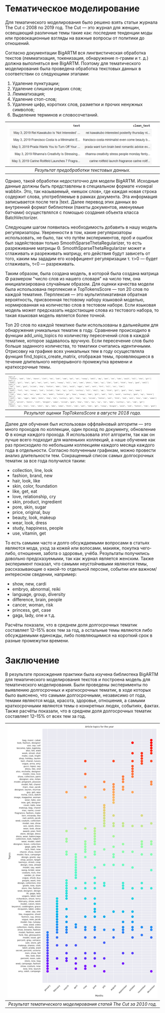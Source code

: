 # Тематическое моделирование
Для тематического моделирования было решено взять статьи журнала The Cut с 2008 по 2019 год. The Cut — это журнал для женщин, освещающий различные темы такие как: последние тенденции моды или провокационные взгляды на важные вопросы от политики до отношений.

Согласно документации BigARTM вся лингвистическая обработка текстов (лемматизация, токенизация, обнаружение n-грамм и т. д.) должна выполняться вне BigARTM. Поэтому для тематического моделирования была проведена обработка текстовых данных в соответствии со следующими этапами:
1.	Удаление пунктуации;
2.	Удаление слишком редких слов;
3.	Лемматизация;
4.	Удаление стоп-слов;
5.	Удаление цифр, коротких слов, разметки и прочих ненужных символов;
6.	Выделение терминов и словосочетаний.

| <img src="https://github.com/GalReg/topic_modeling/blob/main/img1.jpg" width="600"> | 
|:--:| 
| *Результат предобработки текстовых данных.* |

Однако, такой обработки недостаточно для модели BigARTM. Исходные данные должны быть представлены в специальном формате «vowpal wabbit». Это, так называемый, «мешок слов», где каждая новая строка содержит слова, употребляемые в рамках документа. Эта информация записывается после тега |text. Далее перевод этих данных во внутренний формат библиотеки (пакеты документов, именуемые батчами) осуществлялся с помощью создания объекта класса BatchVectorizer.

Следующим шагом появилась необходимость добавить в нашу модель регуляризаторы. Уверенности в том, какие регуляризаторы использовать, не было, так что путём экспериментов, проб и ошибок был задействован только SmoothSparseThetaRegularizer, то есть разреживание матрицы Θ. SmoothSparseThetaRegularizer может и сглаживать и разреживать матрицу, его действия будут зависеть от того, каким мы зададим его коэффициент регуляризации τ. τ>0 — будет сглаживать, τ<0  — разреживать. 

Таким образом, была создана модель, в которой была создана матрица Φ размером "число слов из нашего словаря" на число тем, она инициализирована случайным образом. Для оценки качества модели была использована перплексия и TopTokensScore — топ 20 слов по каждой тематике. Перплексия — это мультипликативная обратная вероятность, присвоенная тестовому набору языковой моделью, нормированная на количество слов в тестовом наборе. Если языковая модель может предсказать недостающие слова из тестового набора, то такая языковая модель является более точной.

Топ 20 слов по каждой тематике были использованы в дальнейшем для обнаружения уникальных тематик в году. Сравнение происходило в функции add_uniq_topics по количеству пересечений слов в каждой тематике, которое задавалось вручную. Если пересечение слов было больше заданного количества, то тематики считались идентичными. Отрисовку на графике всех уникальных тем в году осуществляла функция find_topics_create_matrix, отображая темы, проявляющиеся в течение длительного непрерывного промежутка времени и краткосрочные темы.

| ![image](https://github.com/GalReg/topic_modeling/blob/main/img2.jpg) | 
|:--:| 
| *Результат оценки TopTokensScore в августе 2018 года.* |

Далее для обучения был использован оффлайновый алгоритм — это много проходов по коллекции, один проход по документу, обновление Φ в конце каждого прохода. Я использовала этот алгоритм, так как он лучше всего подходит для маленьких коллекций, а наше обучение как раз происходило по небольшим коллекциям каждого месяца каждого года в отдельности.
Согласно полученным графикам, можно провести анализ длительности тем. Сокращенный список самых долгосрочных тематик за все года получился таким:
- collection, line, look
- fashion, brand, new
- hair, look, like
- skin, color, foundation
- like, get, eat
- love, relationship, cry
- skin, product, ingredient
- pore, skin, sugar
- price, original, buy
- beauty, look, makeup
- wear, look, dress
- study, happiness, people
- use, vitamin, get

То есть самыми часто и долго обсуждаемыми вопросами в статьях являются мода, уход за кожей или волосами, макияж, покупка чего-либо, отношения, забота о здоровье, учёба. Результаты получились довольно предсказуемыми, так как журнал является женским. Также эксперимент показал, что самыми неустойчивыми являются темы, рассказывающие о какой-то отдельной персоне, событии или важном/интересном сведении, например:
- show, new, cardi
- embryo, abnormal, reiki
- language, group, diversity
- difference, brain, people
- cancer, woman, risk
- princess, get, case
- gaga, lady, one                      и т.д.

Расчёты показали, что в среднем доля долгосрочных тематик составляет 12–15% всех тем за год, а остальные темы являются либо обсуждаемыми единожды, либо появляющимися на короткий срок в разные промежутки времени.

# Заключение
В результате прохождения практики была изучена библиотека BigARTM для тематического моделирования текстов и построена модель для тематического моделирования. Были проведены эксперименты по выявлению долгосрочных и краткосрочных тематик, в ходе которых было выяснено, что самыми долгосрочными, независимо от года, темами являются мода, красота, здоровье, отношения, а самыми краткосрочными являются темы о конкретных людях, событиях, фактах. Также расчёты показали, что в среднем доля долгосрочных тематик составляет 12–15% от всех тем за год.

| ![image](https://github.com/GalReg/topic_modeling/blob/main/img3.jpg) | 
|:--:| 
| *Результат тематического моделирования статей The Cut за 2010 год.* |

